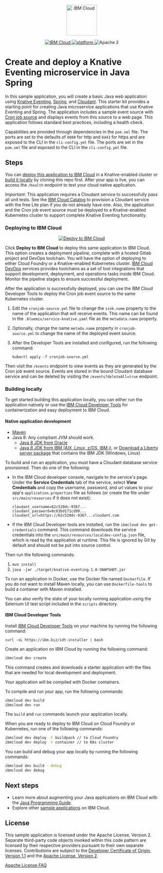 <p align="center">
    <a href="https://cloud.ibm.com">
        <img src="https://my1.digitalexperience.ibm.com/8304c341-f896-4e04-add0-0a9ae02473ba/dxdam/2d/2d559197-6763-4e47-a2cb-8f54c449ff26/ibm-cloud.svg" height="100" alt="IBM Cloud">
    </a>
</p>


<p align="center">
    <a href="https://cloud.ibm.com">
    <img src="https://img.shields.io/badge/IBM%20Cloud-powered-blue.svg" alt="IBM Cloud">
    </a>
    <a href="https://www.ibm.com/developerworks/learn/java/">
    <img src="https://img.shields.io/badge/platform-java-lightgrey.svg?style=flat" alt="platform">
    </a>
    <img src="https://img.shields.io/badge/license-Apache2-blue.svg?style=flat" alt="Apache 2">
</p>


# Create and deploy a Knative Eventing microservice in Java Spring

In this sample application, you will create a basic Java web application using [Knative Eventing](https://knative.dev/docs/eventing/), [Spring](https://spring.io/), and [Cloudant](https://www.ibm.com/cloud/cloudant). This starter kit provides a starting point for creating Java microservice applications that use Knative Eventing and Spring. The application includes a sample event source with [Cron job source](https://knative.dev/docs/eventing/samples/cronjob-source/) and displays events from this source to a web page. This application follows standard best practices, including a health check.

Capabilities are provided through dependencies in the `pom.xml` file. The ports are set to the defaults of `8080` for http and `8443` for https and are exposed to the CLI in the `cli-config.yml` file. The ports are set in the `pom.xml` file and exposed to the CLI in the `cli-config.yml` file.

## Steps

You can [deploy this application to IBM Cloud](https://cloud.ibm.com/developer/appservice/starter-kits/0dc2bf4f-b097-3f54-bf29-7da4fd80e544/knative-eventing-with-cloud-events) in a Knative-enabled cluster or [build it locally](#building-locally) by cloning this repo first. After your app is live, you can access the `/health` endpoint to test your cloud native application.

*Important:* This application requires a Cloudant service to successfully pass all unit tests. See the [IBM Cloud Catalog](https://cloud.ibm.com/catalog/services/cloudant) to provision a Cloudant service with the free Lite plan if you do not already have one. Also, the application and the Cron job event source must be deployed to a Knative-enabled Kubernetes cluster to support complete Knative Eventing functionality.

### Deploying to IBM Cloud

<p align="center">
    <a href="https://cloud.ibm.com/developer/appservice/starter-kits/0dc2bf4f-b097-3f54-bf29-7da4fd80e544/knative-eventing-with-cloud-events">
    <img src="https://cloud.ibm.com/devops/setup/deploy/button_x2.png" alt="Deploy to IBM Cloud">
    </a>
</p>

Click **Deploy to IBM Cloud** to deploy this same application to IBM Cloud. This option creates a deployment pipeline, complete with a hosted Gitlab project and DevOps toolchain. You will have the option of deploying to either Cloud Foundry or a Knative-enabled Kubernetes cluster. [IBM Cloud DevOps](https://www.ibm.com/cloud/devops) services provides toolchains as a set of tool integrations that support development, deployment, and operations tasks inside IBM Cloud. Monitor the pipeline stages to ensure successful deployment.

After the application is successfully deployed, you can use the IBM Cloud Developer Tools to deploy the Cron job event source to the same Kubernetes cluster. 

1. Edit the `cronjob-source.yml` file to change the `sink.name` property to the name of the application that will receive events. This name can be found in the `.bluemix/service-knative.yaml` file as the `metadata.name` property.
1. Optionally, change the name `metada.name` property in `cronjob-source.yml` to change the name of the deployed event source.
1. After the Developer Tools are installed and configured, run the following command:

    `kubectl apply -f cronjob-source.yml`

Then visit the `/events` endpoint to view events as they are generated by the Cron job event source. Events are stored in the bound Cloudant database service and can be deleted by visiting the `/events?deleteAll=true` endpoint.

### Building locally

To get started building this application locally, you can either run the application natively or use the [IBM Cloud Developer Tools](https://cloud.ibm.com/docs/cli?topic=cloud-cli-getting-started) for containerization and easy deployment to IBM Cloud.

#### Native application development

* [Maven](https://maven.apache.org/install.html)
* Java 8: Any compliant JVM should work.
  * [Java 8 JDK from Oracle](http://www.oracle.com/technetwork/java/javase/downloads/index.html)
  * [Java 8 JDK from IBM (AIX, Linux, z/OS, IBM i)](http://www.ibm.com/developerworks/java/jdk/),
    or [Download a Liberty server package](https://developer.ibm.com/assets/wasdev/#filter/assetTypeFilters=PRODUCT)
    that contains the IBM JDK (Windows, Linux)

To build and run an application, you must have a Cloudant database service provisioned. Then do one of the following: 
* In the IBM Cloud developer console, navigate to the service's page. Under the **Service Credentials** tab of the service, select **View Credentials** and copy the username, password, and url values to your app's `application.properties` file as follows (or create the file under `src/main/resources` if it does not exist):

  ```
  cloudant_username=62c520dc-9367...  
  cloudant_password=8c03bd171cd99...
  cloudant_url=https://62c520dc-9367...cloudant.com
  ```
* If the IBM Cloud Developer tools are installed, run the `ibmcloud dev get-credentials` command. This command downloads the service credentials into the `src/main/resources/localdev-config.json` file, which is read by the application at runtime. This file is ignored by Git by default and should not be put into source control.

Then run the following commands:
1. `mvn install`
1. `java -jar ./target/knative-eventing-1.0-SNAPSHOT.jar`

To run an application in Docker, use the Docker file named `Dockerfile`. If you do not want to install Maven locally, you can use `Dockerfile-tools` to build a container with Maven installed.

You can also verify the state of your locally running application using the Selenium UI test script included in the `scripts` directory.

#### IBM Cloud Developer Tools

Install [IBM Cloud Developer Tools](https://cloud.ibm.com/docs/cli?topic=cloud-cli-getting-started) on your machine by running the following command:

```
curl -sL https://ibm.biz/idt-installer | bash
```

Create an application on IBM Cloud by running the following command:

```bash
ibmcloud dev create
```

This command creates and downloads a starter application with the files that are needed for local development and deployment.

Your application will be compiled with Docker containers.

To compile and run your app, run the following commands:

```bash
ibmcloud dev build
ibmcloud dev run
```

The `build` and `run` commands launch your application locally.

When you are ready to deploy to IBM Cloud on Cloud Foundry or Kubernetes, run one of the following commands:

```bash
ibmcloud dev deploy -t buildpack // to Cloud Foundry
ibmcloud dev deploy -t container // to K8s cluster
```

You can build and debug your app locally by running the following commands:

```bash
ibmcloud dev build --debug
ibmcloud dev debug
```

## Next steps
* Learn more about augmenting your Java applications on IBM Cloud with the [Java Programming Guide](https://cloud.ibm.com/docs/java?topic=java-getting-started).
* Explore other [sample applications](https://cloud.ibm.com/developer/appservice/starter-kits) on IBM Cloud.

## License

This sample application is licensed under the Apache License, Version 2. Separate third-party code objects invoked within this code pattern are licensed by their respective providers pursuant to their own separate licenses. Contributions are subject to the [Developer Certificate of Origin, Version 1.1](https://developercertificate.org/) and the [Apache License, Version 2](https://www.apache.org/licenses/LICENSE-2.0.txt).

[Apache License FAQ](https://www.apache.org/foundation/license-faq.html#WhatDoesItMEAN)

